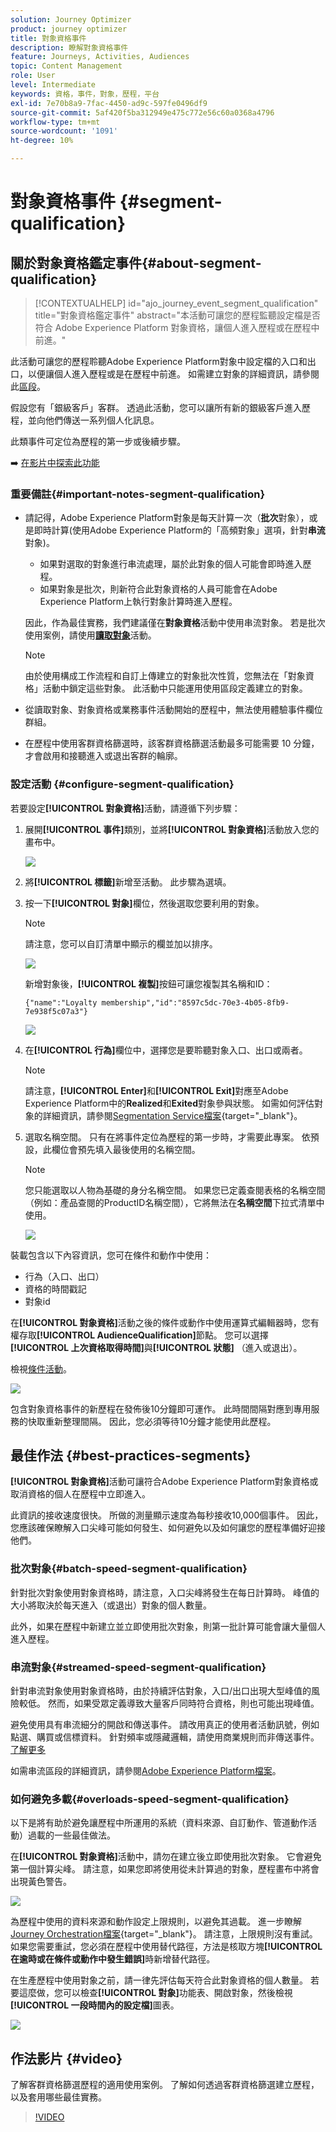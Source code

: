 ```yaml
---
solution: Journey Optimizer
product: journey optimizer
title: 對象資格事件
description: 瞭解對象資格事件
feature: Journeys, Activities, Audiences
topic: Content Management
role: User
level: Intermediate
keywords: 資格，事件，對象，歷程，平台
exl-id: 7e70b8a9-7fac-4450-ad9c-597fe0496df9
source-git-commit: 5af420f5ba312949e475c772e56c60a0368a4796
workflow-type: tm+mt
source-wordcount: '1091'
ht-degree: 10%

---
```


# 對象資格事件 {#segment-qualification}

## 關於對象資格鑑定事件{#about-segment-qualification}

>[!CONTEXTUALHELP]
>id="ajo_journey_event_segment_qualification"
>title="對象資格鑑定事件"
>abstract="本活動可讓您的歷程監聽設定檔是否符合 Adobe Experience Platform 對象資格，讓個人進入歷程或在歷程中前進。"

此活動可讓您的歷程聆聽Adobe Experience Platform對象中設定檔的入口和出口，以便讓個人進入歷程或是在歷程中前進。 如需建立對象的詳細資訊，請參閱此[區段](../audience/about-audiences.md)。

假設您有「銀級客戶」客群。 透過此活動，您可以讓所有新的銀級客戶進入歷程，並向他們傳送一系列個人化訊息。

此類事件可定位為歷程的第一步或後續步驟。

➡️ [在影片中探索此功能](#video)

### 重要備註{#important-notes-segment-qualification}

* 請記得，Adobe Experience Platform對象是每天計算一次（**批次**&#x200B;對象），或是即時計算(使用Adobe Experience Platform的「高頻對象」選項，針對&#x200B;**串流**&#x200B;對象)。

   * 如果對選取的對象進行串流處理，屬於此對象的個人可能會即時進入歷程。
   * 如果對象是批次，則新符合此對象資格的人員可能會在Adobe Experience Platform上執行對象計算時進入歷程。

  因此，作為最佳實務，我們建議僅在&#x200B;**對象資格**&#x200B;活動中使用串流對象。 若是批次使用案例，請使用&#x200B;**[讀取對象](read-audience.md)**&#x200B;活動。

  >[!NOTE]
  >
  >由於使用構成工作流程和自訂上傳建立的對象批次性質，您無法在「對象資格」活動中鎖定這些對象。 此活動中只能運用使用區段定義建立的對象。

* 從讀取對象、對象資格或業務事件活動開始的歷程中，無法使用體驗事件欄位群組。

* 在歷程中使用客群資格篩選時，該客群資格篩選活動最多可能需要 10 分鐘，才會啟用和接聽進入或退出客群的輪廓。

### 設定活動 {#configure-segment-qualification}

若要設定&#x200B;**[!UICONTROL 對象資格]**&#x200B;活動，請遵循下列步驟：

1. 展開&#x200B;**[!UICONTROL 事件]**&#x200B;類別，並將&#x200B;**[!UICONTROL 對象資格]**&#x200B;活動放入您的畫布中。

   ![](assets/segment5.png)

1. 將&#x200B;**[!UICONTROL 標籤]**&#x200B;新增至活動。 此步驟為選填。

1. 按一下&#x200B;**[!UICONTROL 對象]**&#x200B;欄位，然後選取您要利用的對象。

   >[!NOTE]
   >
   >請注意，您可以自訂清單中顯示的欄並加以排序。

   ![](assets/segment6.png)

   新增對象後，**[!UICONTROL 複製]**&#x200B;按鈕可讓您複製其名稱和ID：

   `{"name":"Loyalty membership","id":"8597c5dc-70e3-4b05-8fb9-7e938f5c07a3"}`

   ![](assets/segment-copy.png)

1. 在&#x200B;**[!UICONTROL 行為]**&#x200B;欄位中，選擇您是要聆聽對象入口、出口或兩者。

   >[!NOTE]
   >
   >請注意，**[!UICONTROL Enter]**&#x200B;和&#x200B;**[!UICONTROL Exit]**&#x200B;對應至Adobe Experience Platform中的&#x200B;**Realized**&#x200B;和&#x200B;**Exited**&#x200B;對象參與狀態。 如需如何評估對象的詳細資訊，請參閱[Segmentation Service檔案](https://experienceleague.adobe.com/docs/experience-platform/segmentation/tutorials/evaluate-a-segment.html#interpret-segment-results){target="_blank"}。

1. 選取名稱空間。 只有在將事件定位為歷程的第一步時，才需要此專案。 依預設，此欄位會預先填入最後使用的名稱空間。

   >[!NOTE]
   >
   >您只能選取以人物為基礎的身分名稱空間。 如果您已定義查閱表格的名稱空間（例如：產品查閱的ProductID名稱空間），它將無法在&#x200B;**名稱空間**&#x200B;下拉式清單中使用。

   ![](assets/segment7.png)

裝載包含以下內容資訊，您可在條件和動作中使用：

* 行為（入口、出口）
* 資格的時間戳記
* 對象id

在&#x200B;**[!UICONTROL 對象資格]**&#x200B;活動之後的條件或動作中使用運算式編輯器時，您有權存取&#x200B;**[!UICONTROL AudienceQualification]**&#x200B;節點。 您可以選擇&#x200B;**[!UICONTROL 上次資格取得時間]**&#x200B;與&#x200B;**[!UICONTROL 狀態]** （進入或退出）。

檢視[條件活動](../building-journeys/condition-activity.md#about_condition)。

![](assets/segment8.png)

包含對象資格事件的新歷程在發佈後10分鐘即可運作。 此時間間隔對應到專用服務的快取重新整理間隔。 因此，您必須等待10分鐘才能使用此歷程。

## 最佳作法 {#best-practices-segments}

**[!UICONTROL 對象資格]**&#x200B;活動可讓符合Adobe Experience Platform對象資格或取消資格的個人在歷程中立即進入。

此資訊的接收速度很快。 所做的測量顯示速度為每秒接收10,000個事件。 因此，您應該確保瞭解入口尖峰可能如何發生、如何避免以及如何讓您的歷程準備好迎接他們。

### 批次對象{#batch-speed-segment-qualification}

針對批次對象使用對象資格時，請注意，入口尖峰將發生在每日計算時。 峰值的大小將取決於每天進入（或退出）對象的個人數量。

此外，如果在歷程中新建立並立即使用批次對象，則第一批計算可能會讓大量個人進入歷程。

### 串流對象{#streamed-speed-segment-qualification}

針對串流對象使用對象資格時，由於持續評估對象，入口/出口出現大型峰值的風險較低。 然而，如果受眾定義導致大量客戶同時符合資格，則也可能出現峰值。

避免使用具有串流細分的開啟和傳送事件。 請改用真正的使用者活動訊號，例如點選、購買或信標資料。 針對頻率或隱藏邏輯，請使用商業規則而非傳送事件。 [了解更多](../audience/about-audiences.md#open-and-send-event-guardrails)

如需串流區段的詳細資訊，請參閱[Adobe Experience Platform檔案](https://experienceleague.adobe.com/docs/experience-platform/segmentation/api/streaming-segmentation.html#api)。

### 如何避免多載{#overloads-speed-segment-qualification}

以下是將有助於避免讓歷程中所運用的系統（資料來源、自訂動作、管道動作活動）過載的一些最佳做法。

在&#x200B;**[!UICONTROL 對象資格]**&#x200B;活動中，請勿在建立後立即使用批次對象。 它會避免第一個計算尖峰。 請注意，如果您即將使用從未計算過的對象，歷程畫布中將會出現黃色警告。

![](assets/segment-error.png)

為歷程中使用的資料來源和動作設定上限規則，以避免其過載。 進一步瞭解[Journey Orchestration檔案](https://experienceleague.adobe.com/docs/journeys/using/working-with-apis/capping.html){target="_blank"}。 請注意，上限規則沒有重試。 如果您需要重試，您必須在歷程中使用替代路徑，方法是核取方塊&#x200B;**[!UICONTROL 在逾時或在條件或動作中發生錯誤]**&#x200B;時新增替代路徑。

在生產歷程中使用對象之前，請一律先評估每天符合此對象資格的個人數量。 若要這麼做，您可以檢查&#x200B;**[!UICONTROL 對象]**&#x200B;功能表、開啟對象，然後檢視&#x200B;**[!UICONTROL 一段時間內的設定檔]**&#x200B;圖表。

![](assets/segment-overload.png)

## 作法影片 {#video}

了解客群資格篩選歷程的適用使用案例。 了解如何透過客群資格篩選建立歷程，以及套用哪些最佳實務。

>[!VIDEO](https://video.tv.adobe.com/v/3425028?quality=12)
